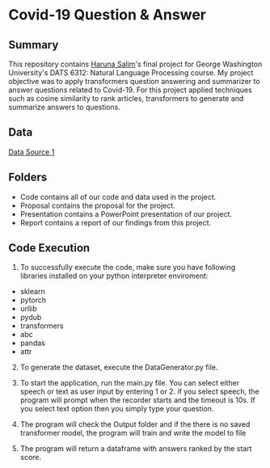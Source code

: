 # Covid-19 Question & Answer


## Summary
This repository contains [Haruna Salim](https://github.com/BABAYEGAR)'s final project for George Washington University's DATS 6312: Natural Language Processing course.
My project objective was to apply transformers question answering and summarizer to answer questions related to Covid-19. For this project applied techniques such as cosine similarity to rank articles, transformers to generate and summarize answers to questions.

## Data
[Data Source 1](https://www.kaggle.com/datasets/allen-institute-for-ai/CORD-19-research-challenge)   

## Folders
* Code contains all of our code and data used in the project.
* Proposal contains the proposal for the project.
* Presentation contains a PowerPoint presentation of our project.
* Report contains a report of our findings from this project.

## Code Execution

1. To successfully execute the code, make sure you have following libraries installed on your python interpreter enviroment:

* sklearn
* pytorch 
* urllib
* pydub
* transformers
* abc
* pandas
* attr


2. To generate the dataset, execute the DataGenerator.py file. 

3. To start the application, run the main.py file. You can select either speech or text as user input by entering 1 or 2. if you select speech, the program will prompt when the recorder starts and the timeout is 10s. If you select text option then you simply type your question.

4. The program will check the Output folder and if the there is no saved transformer model, the program will train and write the model to file

5. The program will return a dataframe with answers ranked by the start score.
